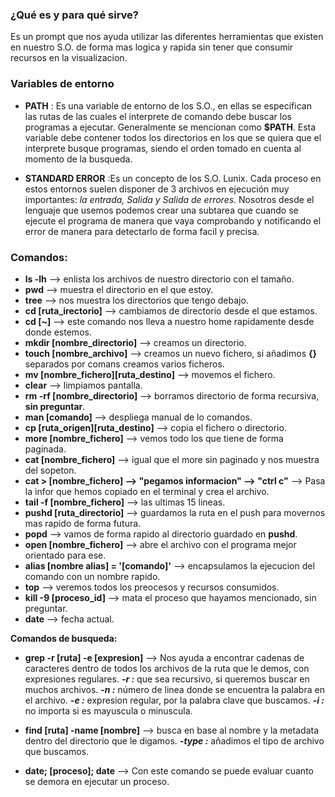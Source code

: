### **¿Qué es y para qué sirve?**
Es un prompt que nos ayuda utilizar las diferentes herramientas que existen en nuestro S.O. de forma mas logica y rapida sin tener que consumir recursos en la visualizacion.


### **Variables de entorno**
- **PATH** : Es una variable de entorno de los S.O., en ellas se especifican las rutas de las cuales el interprete de comando debe buscar los programas a ejecutar. Generalmente se mencionan como **$PATH**. Esta variable debe contener todos los directorios en los que se quiera que el interprete busque programas, siendo el orden tomado en cuenta al momento de la busqueda.

- **STANDARD ERROR** :Es un concepto de los S.O. Lunix. Cada proceso en estos entornos suelen disponer de 3 archivos en ejecución muy importantes: *la entrada, Salida y Salida de errores*. Nosotros desde el lenguaje que usemos podemos crear una subtarea que cuando se ejecute el programa de manera que vaya comprobando y notificando el error de manera para detectarlo de forma facil y precisa.


### **Comandos:**
- **ls -lh** --> enlista los archivos de nuestro directorio con el tamaño.
- **pwd** --> muestra el directorio en el que estoy.
- **tree** --> nos muestra los directorios que tengo debajo.
- **cd [ruta_irectorio]** --> cambiamos de directorio desde el que estamos.
- **cd [~]** --> este comando nos lleva a nuestro home rapidamente desde donde estemos.
- **mkdir [nombre_directorio]** --> creamos un directorio.
- **touch [nombre_archivo]** --> creamos un nuevo fichero, si añadimos **{}** separados por comans creamos varios ficheros.
- **mv [nombre_fichero][ruta_destino]** --> movemos el fichero.
- **clear** --> limpiamos pantalla.
- **rm -rf [nombre_directorio]** --> borramos directorio de forma recursiva, **sin preguntar**.
- **man [comando]** --> despliega manual de lo comandos.
- **cp [ruta_origen][ruta_destino]** --> copia el fichero o directorio.
- **more [nombre_fichero]** --> vemos todo los que tiene de forma paginada.
- **cat [nombre_fichero]** --> igual que el more sin paginado y nos muestra del sopeton.
- **cat > [nombre_fichero] --> "pegamos informacion" --> "ctrl c"** -->  Pasa la infor que hemos copiado en el terminal y crea el archivo.
- **tail -f [nombre_fichero]** --> las ultimas 15 lineas.
- **pushd [ruta_directorio]** --> guardamos la ruta en el push para movernos mas rapido de forma futura.
- **popd** --> vamos de forma rapido al directorio guardado en **pushd**.
- **open [nombre_fichero]** --> abre el archivo con el programa mejor orientado para ese.
- **alias [nombre alias] = '[comando]'** --> encapsulamos la ejecucion del comando con un nombre rapido.
- **top** --> veremos todos los preocesos y recursos consumidos.
- **kill -9 [proceso_id]** --> mata el proceso que hayamos mencionado, sin preguntar.
- **date** --> fecha actual.

**Comandos de busqueda:**
- **grep -r [ruta] -e [expresion]** --> Nos ayuda a encontrar cadenas de caracteres dentro de todos los archivos de la ruta que le demos, con expresiones regulares.
      ***-r :*** que sea recursivo, si queremos buscar en muchos archivos.
      ***-n :*** número de linea donde se encuentra la palabra en el archivo.
      ***-e :*** expresion regular, por la palabra clave que buscamos.
      ***-i :*** no importa si es mayuscula o minuscula.
    
- **find [ruta] -name [nombre]** --> busca en base al nombre y la metadata dentro del directorio que le digamos.
      ***-type :*** añadimos el tipo de archivo que buscamos.

- **date; [proceso]; date** --> Con este comando se puede evaluar cuanto se demora en ejecutar un proceso.



